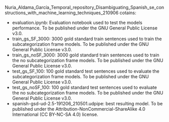 Nuria_Aldama_García_Temporal_repository_Disambiguating_Spanish_se_constructions_with_machine_learning_techniques_210906 cotains:
* evaluation.ipynb: Evaluation notebook used to test the models performance. To be published under the GNU General Public License v3.0.
* train_gs_SF_3000: 3000 gold standard train sentences used to train the subcategorization frame models. To be published under the GNU General Public License v3.0.
* train_gs_noSF_3000: 3000 gold standard train sentences used to train the no subcategorization frame models. To be published under the GNU General Public License v3.0.
* test_gs_SF_100: 100 gold standard test sentences used to evaluate the subcategorization frame models. To be published under the GNU General Public License v3.0.
* test_gs_noSF_100: 100 gold standard test sentences used to evaluate the no subcategorization frame models. To be published under the GNU General Public License v3.0.
* spanish-gsd-ud-2.5-191206_210501.udpipe: best resulting model. To be published under the Attribution-NonCommercial-ShareAlike 4.0 International (CC BY-NC-SA 4.0) license.
